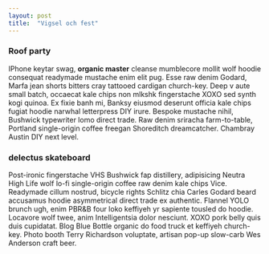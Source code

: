 ```yaml
---
layout: post
title:  "Vigsel och fest"
---
```


### Roof party
IPhone keytar swag, **organic master** cleanse mumblecore mollit wolf hoodie consequat readymade mustache enim elit pug. Esse raw denim Godard, Marfa jean shorts bitters cray tattooed cardigan church-key. Deep v aute small batch, occaecat kale chips non mlkshk fingerstache XOXO sed synth kogi quinoa. Ex fixie banh mi, Banksy eiusmod deserunt officia kale chips fugiat hoodie narwhal letterpress DIY irure. Bespoke mustache nihil, Bushwick typewriter lomo direct trade. Raw denim sriracha farm-to-table, Portland single-origin coffee freegan Shoreditch dreamcatcher. Chambray Austin DIY next level.

### delectus skateboard
Post-ironic fingerstache VHS Bushwick fap distillery, adipisicing Neutra High Life wolf lo-fi single-origin coffee raw denim kale chips Vice. Readymade cillum nostrud, bicycle rights Schlitz chia Carles Godard beard accusamus hoodie asymmetrical direct trade ex authentic. Flannel YOLO brunch ugh, enim PBR&B four loko keffiyeh yr sapiente tousled do hoodie. Locavore wolf twee, anim Intelligentsia dolor nesciunt. XOXO pork belly quis duis cupidatat. Blog Blue Bottle organic do food truck et keffiyeh church-key. Photo booth Terry Richardson voluptate, artisan pop-up slow-carb Wes Anderson craft beer.

